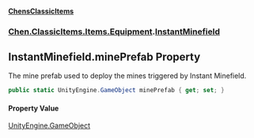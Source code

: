 
#### [ChensClassicItems](./index 'index')

### [Chen.ClassicItems.Items.Equipment](./Chen-ClassicItems-Items-Equipment 'Chen.ClassicItems.Items.Equipment').[InstantMinefield](./Chen-ClassicItems-Items-Equipment-InstantMinefield 'Chen.ClassicItems.Items.Equipment.InstantMinefield')

## InstantMinefield.minePrefab Property
The mine prefab used to deploy the mines triggered by Instant Minefield.  
```csharp
public static UnityEngine.GameObject minePrefab { get; set; }
```

#### Property Value
[UnityEngine.GameObject](https://docs.microsoft.com/en-us/dotnet/api/UnityEngine.GameObject 'UnityEngine.GameObject')  
